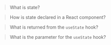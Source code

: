 > What is state?

> How is state declared in a React component?

> What is returned from the `useState` hook?

> What is the parameter for the `useState` hook?

